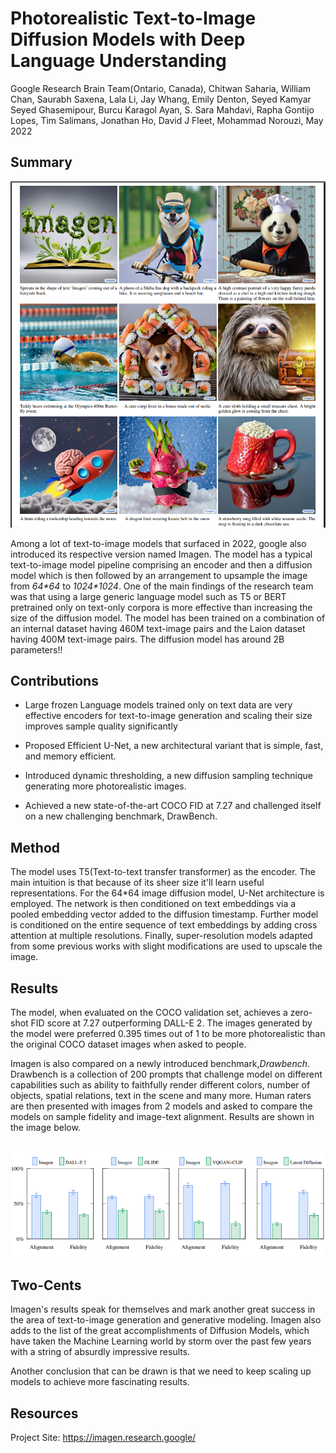 # Photorealistic Text-to-Image Diffusion Models with Deep Language Understanding
 
Google Research Brain Team(Ontario, Canada), Chitwan Saharia, William Chan, Saurabh Saxena, Lala Li, Jay Whang, Emily Denton, Seyed Kamyar Seyed Ghasemipour, Burcu Karagol Ayan, S. Sara Mahdavi, Rapha Gontijo Lopes, Tim Salimans, Jonathan Ho, David J Fleet, Mohammad Norouzi, May 2022
 
## Summary
 
<img src='../images/imagen_create.png'>
 
 
Among a lot of text-to-image models that surfaced in 2022, google also introduced its respective version named Imagen. The model has a typical text-to-image model pipeline comprising an encoder and then a diffusion model which is then followed by an arrangement to upsample the image from _64*64_ to _1024*1024_. One of the main findings of the research team was that using a large generic language model such as T5 or BERT pretrained only on text-only corpora is more effective than increasing the size of the diffusion model. The model has been trained on a combination of an internal dataset having 460M text-image pairs and the Laion dataset having 400M text-image pairs. The diffusion model has around 2B parameters!!
 
## Contributions
 
- Large frozen Language models trained only on text data are very effective encoders for text-to-image generation and scaling their size improves sample quality significantly
 
- Proposed Efficient U-Net, a new architectural variant that is simple, fast, and memory efficient.
 
- Introduced dynamic thresholding, a new diffusion sampling technique generating more photorealistic images.
 
- Achieved a new state-of-the-art COCO FID at 7.27 and challenged itself on a new challenging benchmark, DrawBench.
 
## Method
 
The model uses T5(Text-to-text transfer transformer) as the encoder. The main intuition is that because of its sheer size it'll learn useful representations. For the 64*64 image diffusion model, U-Net architecture is employed. The network is then conditioned on text embeddings via a pooled embedding vector added to the diffusion timestamp. Further model is conditioned on the entire sequence of text embeddings by adding cross attention at multiple resolutions. Finally, super-resolution models adapted from some previous works with slight modifications are used to upscale the image.
 
 
## Results
 
The model, when evaluated on the COCO validation set, achieves a zero-shot FID score at 7.27 outperforming DALL-E 2. The images generated by the model were preferred 0.395 times out of 1 to be more photorealistic than the original COCO dataset images when asked to people.
 
Imagen is also compared on a newly introduced benchmark,*Drawbench*. Drawbench is a collection of 200 prompts that challenge model on different capabilities such as ability to faithfully render different colors, number of objects, spatial relations, text in the scene and many more. Human raters are then presented with images from 2 models and asked to compare the models on sample fidelity and image-text alignment. Results are shown in the image below.
 
<br><img src='../images/drawbech_2.png'>
 
 
 ## Two-Cents
 
Imagen's results speak for themselves and mark another great success in the area of text-to-image generation and generative modeling. Imagen also adds to the list of the great accomplishments of Diffusion Models, which have taken the Machine Learning world by storm over the past few years with a string of absurdly impressive results.
 
Another conclusion that can be drawn is that we need to keep scaling up models to achieve more fascinating results.
 
## Resources
 
Project Site: https://imagen.research.google/
